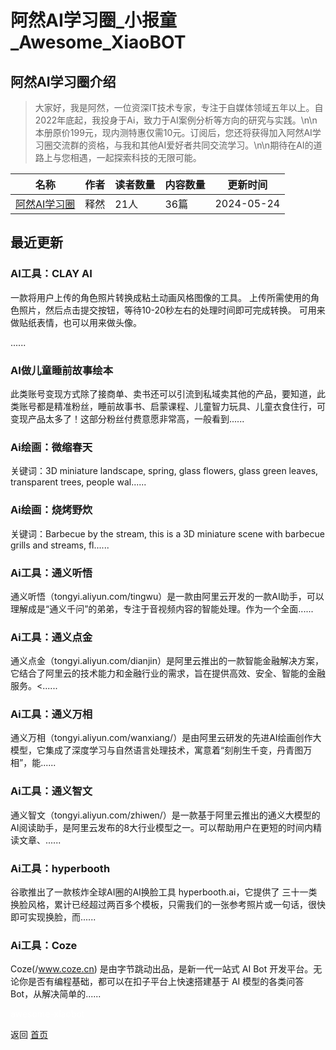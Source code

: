 # 阿然AI学习圈_小报童_Awesome_XiaoBOT

## 阿然AI学习圈介绍
> 大家好，我是阿然，一位资深IT技术专家，专注于自媒体领域五年以上。自2022年底起，我投身于Ai，致力于AI案例分析等方向的研究与实践。\n\n本册原价199元，现内测特惠仅需10元。订阅后，您还将获得加入阿然AI学习圈交流群的资格，与我和其他AI爱好者共同交流学习。\n\n期待在AI的道路上与您相遇，一起探索科技的无限可能。  
  


|名称|作者|读者数量|内容数量|更新时间|
|---|---|---|---|---|
|[阿然AI学习圈](https://xiaobot.net/p/12431?refer=9c3f1c95-a052-465a-9902-f6d75080262a)|释然|21人|36篇|2024-05-24|

## 最近更新
### AI工具：CLAY AI

一款将用户上传的角色照片转换成粘土动画风格图像的工具。 上传所需使用的角色照片，然后点击提交按钮，等待10-20秒左右的处理时间即可完成转换。
可用来做贴纸表情，也可以用来做头像。

......

### AI做儿童睡前故事绘本

此类账号变现方式除了接商单、卖书还可以引流到私域卖其他的产品，要知道，此类账号都是精准粉丝，睡前故事书、启蒙课程、儿童智力玩具、儿童衣食住行，可变现产品太多了！这部分粉丝付费意愿非常高，一般看到......

### Ai绘画：微缩春天

关键词：3D miniature landscape, spring, glass flowers, glass green leaves,
transparent trees, people wal......

### Ai绘画：烧烤野炊

关键词：Barbecue by the stream, this is a 3D miniature scene with barbecue grills
and streams, fl......

### Ai工具：通义听悟

通义听悟（tongyi.aliyun.com/tingwu）是一款由阿里云开发的一款AI助手，可以理解成是“通义千问”的弟弟，专注于音视频内容的智能处理。作为一个全面......

### Ai工具：通义点金

通义点金（tongyi.aliyun.com/dianjin）是阿里云推出的一款智能金融解决方案，它结合了阿里云的技术能力和金融行业的需求，旨在提供高效、安全、智能的金融服务。<......

### Ai工具：通义万相

通义万相（tongyi.aliyun.com/wanxiang/）是由阿里云研发的先进AI绘画创作大模型，它集成了深度学习与自然语言处理技术，寓意着“刻削生千变，丹青图万相”，能......

### Ai工具：通义智文

通义智文（tongyi.aliyun.com/zhiwen/）是一款基于阿里云推出的通义大模型的AI阅读助手，是阿里云发布的8大行业模型之一。可以帮助用户在更短的时间内精读文章、......

### Ai工具：hyperbooth

谷歌推出了一款核炸全球AI圈的AI换脸工具 hyperbooth.ai，它提供了
三十一类换脸风格，累计已经超过两百多个模板，只需我们的一张参考照片或一句话，很快即可实现换脸，而......

### Ai工具：Coze

Coze(/www.coze.cn) 是由字节跳动出品，是新一代一站式 AI Bot 开发平台。无论你是否有编程基础，都可以在扣子平台上快速搭建基于 AI
模型的各类问答 Bot，从解决简单的......


<a href="https://github.com/Reno9527/awesome-xiaobot" style="color: white; text-decoration: none;">awesome-xiaobot</a>

返回 [首页](../README.md)

